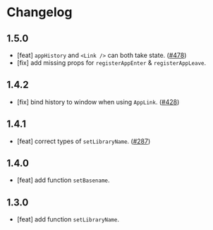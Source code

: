 # Changelog

## 1.5.0

- [feat] `appHistory` and `<Link />` can both take state. ([#478](https://github.com/ice-lab/icestark/pull/428))
- [fix] add missing props for `registerAppEnter` & `registerAppLeave`.

## 1.4.2

- [fix] bind history to window when using `AppLink`. ([#428](https://github.com/ice-lab/icestark/pull/428))

## 1.4.1

- [feat] correct types of `setLibraryName`. ([#287](https://github.com/ice-lab/icestark/issues/287))

## 1.4.0

- [feat] add function `setBasename`.

## 1.3.0

- [feat] add function `setLibraryName`.
